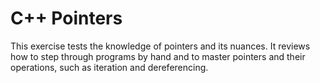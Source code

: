 # C++ Pointers 
This exercise tests the knowledge of pointers and its nuances. It reviews how to step through programs by hand and to master pointers and their operations, such as iteration and dereferencing. 
